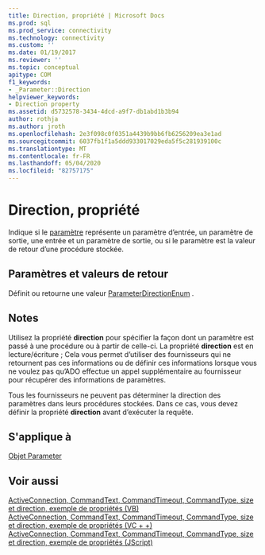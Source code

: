 ```yaml
---
title: Direction, propriété | Microsoft Docs
ms.prod: sql
ms.prod_service: connectivity
ms.technology: connectivity
ms.custom: ''
ms.date: 01/19/2017
ms.reviewer: ''
ms.topic: conceptual
apitype: COM
f1_keywords:
- _Parameter::Direction
helpviewer_keywords:
- Direction property
ms.assetid: d5732578-3434-4dcd-a9f7-db1abd1b3b94
author: rothja
ms.author: jroth
ms.openlocfilehash: 2e3f098c0f0351a4439b9bb6fb6256209ea3e1ad
ms.sourcegitcommit: 6037fb1f1a5ddd933017029eda5f5c281939100c
ms.translationtype: MT
ms.contentlocale: fr-FR
ms.lasthandoff: 05/04/2020
ms.locfileid: "82757175"
---
```

# <a name="direction-property"></a>Direction, propriété
Indique si le [paramètre](../../../ado/reference/ado-api/parameter-object.md) représente un paramètre d’entrée, un paramètre de sortie, une entrée et un paramètre de sortie, ou si le paramètre est la valeur de retour d’une procédure stockée.  
  
## <a name="settings-and-return-values"></a>Paramètres et valeurs de retour  
 Définit ou retourne une valeur [ParameterDirectionEnum](../../../ado/reference/ado-api/parameterdirectionenum.md) .  
  
## <a name="remarks"></a>Notes  
 Utilisez la propriété **direction** pour spécifier la façon dont un paramètre est passé à une procédure ou à partir de celle-ci. La propriété **direction** est en lecture/écriture ; Cela vous permet d’utiliser des fournisseurs qui ne retournent pas ces informations ou de définir ces informations lorsque vous ne voulez pas qu’ADO effectue un appel supplémentaire au fournisseur pour récupérer des informations de paramètres.  
  
 Tous les fournisseurs ne peuvent pas déterminer la direction des paramètres dans leurs procédures stockées. Dans ce cas, vous devez définir la propriété **direction** avant d’exécuter la requête.  
  
## <a name="applies-to"></a>S'applique à  
 [Objet Parameter](../../../ado/reference/ado-api/parameter-object.md)  
  
## <a name="see-also"></a>Voir aussi  
 [ActiveConnection, CommandText, CommandTimeout, CommandType, size et direction, exemple de propriétés (VB)](../../../ado/reference/ado-api/activeconnection-commandtext-commandtimeout-commandtype-size-example-vb.md)   
 [ActiveConnection, CommandText, CommandTimeout, CommandType, size et direction, exemple de propriétés (VC + +)](../../../ado/reference/ado-api/activeconnection-commandtext-commandtimeout-commandtype-size-example-vc.md)   
 [ActiveConnection, CommandText, CommandTimeout, CommandType, size et direction, exemple de propriétés (JScript)](../../../ado/reference/ado-api/activeconnection-commandtext-timeout-type-size-example-jscript.md)
